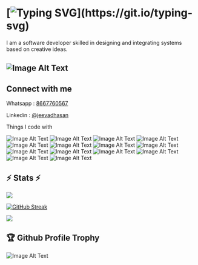 
[![Typing SVG](https://readme-typing-svg.herokuapp.com?font=Fira+Code&weight=600&size=30&pause=1000&color=F7F7F7&width=435&lines=Hi%2C+this+is+Jeeva+%F0%9F%91%8B;Nice+to+meet+you+!!)](https://git.io/typing-svg)
===============================================================================================================================================================

I am a software developer skilled in designing and integrating systems based on creative ideas.

![Image Alt Text](https://komarev.com/ghpvc/?username=jeeva-mindwave&label=Profile%20views&color=0e75b6&style=flat)
------------------------

 Connect with me 
------------------------
        
Whatsapp : [8667760567](https://wa.me/8667760567)

Linkedin : [@jeevadhasan](https://linkedin.com/in/www.linkedin.com/in/jeevadhasan-e-204452b2)

Things I code with

![Image Alt Text](https://img.shields.io/badge/-React-45b8d8?style=flat-square&logo=react&logoColor=white)
![Image Alt Text](https://img.shields.io/badge/-Redux-764ABC?style=flat-square&logo=redux&logoColor=white)
![Image Alt Text](https://img.shields.io/badge/-Angular-DD0031?style=flat-square&logo=angular&logoColor=white)
![Image Alt Text](https://img.shields.io/badge/-Javascript-311C87?style=flat-square&logo=javascript&logoColor=white)
![Image Alt Text](https://img.shields.io/badge/-TypeScript-007ACC?style=flat-square&logo=typescript&logoColor=white)
![Image Alt Text](https://img.shields.io/badge/-Github_Actions-2088FF?style=flat-square&logo=github-actions&logoColor=white)
![Image Alt Text](https://img.shields.io/badge/-HTML5-E34F26?style=flat-square&logo=html5&logoColor=white)
![Image Alt Text](https://img.shields.io/badge/-CSS-43853d?style=flat-square&logo=styled-components&logoColor=white)
![Image Alt Text](https://img.shields.io/badge/-Styled_Components-db7092?style=flat-square&logo=styled-components&logoColor=white)
![Image Alt Text](https://img.shields.io/badge/-Git-F05032?style=flat-square&logo=git&logoColor=white)
![Image Alt Text](https://img.shields.io/badge/-Tailwindcss-45b8d8?style=flat-square&logo=tailwindcss&logoColor=white)
![Image Alt Text](https://img.shields.io/badge/-Figma-E10098?style=flat-square&logo=figma&logoColor=white)
![Image Alt Text](https://img.shields.io/badge/-Xd-43853d?style=flat-square&logo=adobexd&logoColor=white)
![Image Alt Text](https://img.shields.io/badge/-Prettier-F7B93E?style=flat-square&logo=prettier&logoColor=white)


 ⚡ Stats ⚡ 
------------------------

![](https://github-readme-stats.vercel.app/api/top-langs/?username=jeeva-mindwave)

[![GitHub Streak](https://streak-stats.demolab.com/?user=jeeva-mindwave)](https://git.io/streak-stats)

![](https://github-readme-activity-graph.vercel.app/graph?username=jeeva-mindwave&theme=react-dark&bg_color=20232a&hide_border=true)

🏆  Github Profile Trophy 
------------------------

![Image Alt Text](https://github-profile-trophy.vercel.app/?username=jeeva-mindwave)


